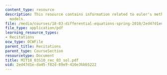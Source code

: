 ```yaml
---
content_type: resource
description: This resource contains information related to euler's method and linear
  models.
file: /media/courses/18-03-differential-equations-spring-2010/2ed47d1eda45f82d89e9416e3bbb5222_MIT18_03S10_rec_03_sol.pdf
file_type: application/pdf
learning_resource_types:
- Recitations
ocw_type: OCWFile
parent_title: Recitations
parent_type: CourseSection
resourcetype: Document
title: MIT18_03S10_rec_03_sol.pdf
uid: 2ed47d1e-da45-f82d-89e9-416e3bbb5222
---
```

